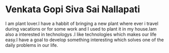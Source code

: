 # Venkata Gopi Siva Sai Nallapati
I am plant lover.I have a habbit of bringing a new plant where ever i travel during vacations or for some work and I used to plant it in my house.Iam also a interested in technologys .I like technologies which makes our life easy.I have a goal to develop something interesting which solves one of the daily problems in our life.